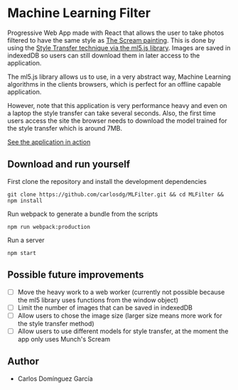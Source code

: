 # Machine Learning Filter

Progressive Web App made with React that allows the user to take photos filtered to have the same style as [The Scream painting](https://en.wikipedia.org/wiki/The_Scream). This is done by using the [Style Transfer technique via the ml5.js library](https://ml5js.org/docs/StyleTransfer). Images are saved in indexedDB so users can still download them in later access to the application.

The ml5.js library allows us to use, in a very abstract way, Machine Learning algorithms in the clients browsers, which is perfect for an offline capable application.

However, note that this application is very performance heavy and even on a laptop the style transfer can take several seconds. Also, the first time users access the site the browser needs to download the model trained for the style transfer which is around 7MB.

[See the application in action](https://carlosdg.github.io/MLFilter/public)

## Download and run yourself

First clone the repository and install the development dependencies

```
git clone https://github.com/carlosdg/MLFilter.git && cd MLFilter && npm install
```

Run webpack to generate a bundle from the scripts

```
npm run webpack:production
```

Run a server

```
npm start
```

## Possible future improvements

- [ ] Move the heavy work to a web worker (currently not possible because the ml5 library uses functions from the window object)
- [ ] Limit the number of images that can be saved in indexedDB
- [ ] Allow users to chose the image size (larger size means more work for the style transfer method)
- [ ] Allow users to use different models for style transfer, at the moment the app only uses Munch's Scream

## Author

- Carlos Domínguez García